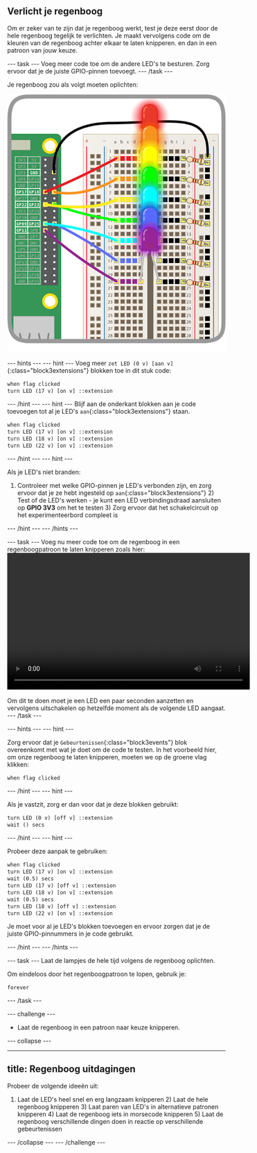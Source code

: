 ## Verlicht je regenboog

Om er zeker van te zijn dat je regenboog werkt, test je deze eerst door de hele regenboog tegelijk te verlichten. Je maakt vervolgens code om de kleuren van de regenboog achter elkaar te laten knipperen. en dan in een patroon van jouw keuze.

\--- task \--- Voeg meer code toe om de andere LED's te besturen. Zorg ervoor dat je de juiste GPIO-pinnen toevoegt. \--- /task \---

Je regenboog zou als volgt moeten oplichten:

![Regenboog verlicht](images/rainbowlit.png)

\--- hints \--- \--- hint \--- Voeg meer `zet LED (0 v) [aan v]`{:class="block3extensions"} blokken toe in dit stuk code:

```blocks3
when flag clicked
turn LED (17 v) [on v] ::extension
```

\--- /hint \--- \--- hint \--- Blijf aan de onderkant blokken aan je code toevoegen tot al je LED's `aan`{:class="block3extensions"} staan.

```blocks3
when flag clicked
turn LED (17 v) [on v] ::extension
turn LED (18 v) [on v] ::extension
turn LED (22 v) [on v] ::extension
```

\--- /hint \--- \--- hint \---

Als je LED's niet branden:

1) Controleer met welke GPIO-pinnen je LED's verbonden zijn, en zorg ervoor dat je ze hebt ingesteld op `aan`{:class="block3extensions"} 2) Test of de LED's werken - je kunt een LED verbindingsdraad aansluiten op **GPIO 3V3** om het te testen 3) Zorg ervoor dat het schakelcircuit op het experimenteerbord compleet is

\--- /hint \--- \--- /hints \---

\--- task \--- Voeg nu meer code toe om de regenboog in een regenboogpatroon te laten knipperen zoals hier:<video width="560" height="315" controls> <source src="resources/Scratch-GPIO-Pathways-5.mp4" type="video/mp4"> Je browser ondersteunt de video-tag niet, dus probeer Firefox of Chrome. </video> 

Om dit te doen moet je een LED een paar seconden aanzetten en vervolgens uitschakelen op hetzelfde moment als de volgende LED aangaat. \--- /task \---

\--- hints \--- \--- hint \---

Zorg ervoor dat je `Gebeurtenissen`{:class="block3events"} blok overeenkomt met wat je doet om de code te testen. In het voorbeeld hier, om onze regenboog te laten knipperen, moeten we op de groene vlag klikken:

```blocks3
when flag clicked
```

\--- /hint \--- \--- hint \---

Als je vastzit, zorg er dan voor dat je deze blokken gebruikt:

```blocks3
turn LED (0 v) [off v] ::extension
wait () secs
```

\--- /hint \--- \--- hint \---

Probeer deze aanpak te gebruiken:

```blocks3
when flag clicked
turn LED (17 v) [on v] ::extension
wait (0.5) secs
turn LED (17 v) [off v] ::extension
turn LED (18 v) [on v] ::extension
wait (0.5) secs
turn LED (18 v) [off v] ::extension
turn LED (22 v) [on v] ::extension
```

Je moet voor al je LED's blokken toevoegen en ervoor zorgen dat je de juiste GPIO-pinnummers in je code gebruikt.

\--- /hint \--- \--- /hints \---

\--- task \--- Laat de lampjes de hele tijd volgens de regenboog oplichten.

Om eindeloos door het regenboogpatroon te lopen, gebruik je:

```blocks3
forever
```

\--- /task \---

\--- challenge \---

+ Laat de regenboog in een patroon naar keuze knipperen.

\--- collapse \---

* * *

## title: Regenboog uitdagingen

Probeer de volgende ideeën uit:

1) Laat de LED's heel snel en erg langzaam knipperen 2) Laat de hele regenboog knipperen 3) Laat paren van LED's in alternatieve patronen knipperen 4) Laat de regenboog iets in morsecode knipperen 5) Laat de regenboog verschillende dingen doen in reactie op verschillende gebeurtenissen

\--- /collapse \--- \--- /challenge \---